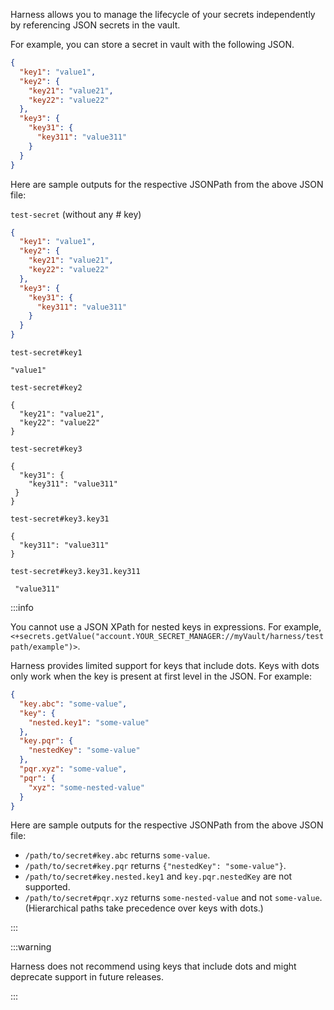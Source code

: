 Harness allows you to manage the lifecycle of your secrets independently by referencing JSON secrets in the vault.

For example, you can store a secret in vault with the following JSON.

```json
{
  "key1": "value1",
  "key2": {
    "key21": "value21",
    "key22": "value22"
  },
  "key3": {
    "key31": {
      "key311": "value311"
    }
  }
}

```

Here are sample outputs for the respective JSONPath from the above JSON file:

`test-secret` (without any # key)
 
 ```json
 {
   "key1": "value1",
   "key2": {
     "key21": "value21",
     "key22": "value22"
   },
   "key3": {
     "key31": {
       "key311": "value311"
     }
   }
 }

 ```

`test-secret#key1`

 ```
 "value1"
 ```

`test-secret#key2`

 ```
{
   "key21": "value21",
   "key22": "value22"
}
```

`test-secret#key3`

 ```
{
   "key31": {
     "key311": "value311"
  }
}
 ```

`test-secret#key3.key31`

 ```
{
   "key311": "value311"
}
```

`test-secret#key3.key31.key311`
 
 ```
  "value311"
 ```

:::info

You cannot use a JSON XPath for nested keys in expressions. For example, `<+secrets.getValue("account.YOUR_SECRET_MANAGER://myVault/harness/testpath/example")>`.

Harness provides limited support for keys that include dots. Keys with dots only work when the key is present at first level in the JSON. For example:

```json
{
  "key.abc": "some-value",
  "key": {
    "nested.key1": "some-value"
  },
  "key.pqr": {
    "nestedKey": "some-value"
  },
  "pqr.xyz": "some-value",
  "pqr": {
    "xyz": "some-nested-value"
  }
}
```

Here are sample outputs for the respective JSONPath from the above JSON file:

- `/path/to/secret#key.abc` returns `some-value`.
- `/path/to/secret#key.pqr` returns `{"nestedKey": "some-value"}`.
- `/path/to/secret#key.nested.key1` and `key.pqr.nestedKey` are not supported.
- `/path/to/secret#pqr.xyz` returns `some-nested-value` and not `some-value`. (Hierarchical paths take precedence over keys with dots.)

:::

:::warning

Harness does not recommend using keys that include dots and might deprecate support in future releases.

:::
